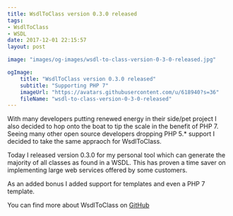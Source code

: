 ```yaml
---
title: WsdlToClass version 0.3.0 released
tags: 
- WsdlToClass
- WSDL
date: 2017-12-01 22:15:57
layout: post

image: "images/og-images/wsdl-to-class-version-0-3-0-released.jpg"

ogImage:
    title: "WsdlToClass version 0.3.0 released"
    subtitle: "Supporting PHP 7"
    imageUrl: "https://avatars.githubusercontent.com/u/618940?s=36"
    fileName: "wsdl-to-class-version-0-3-0-released"
---
```

With many developers putting renewed energy in their side/pet project I also decided to hop onto the boat to tip the scale in the benefit of PHP 7. Seeing many other open source developers dropping PHP 5.* support I decided to take the same appraoch for WsdlToClass.

Today I released version 0.3.0 for my personal tool which can generate the majority of all classes as found in a WSDL. This has proven a time saver on implementing large web services offered by some customers.

As an added bonus I added support for templates and even a PHP 7 template.

You can find more about WsdlToClass on [GitHub](https://github.com/DannyvdSluijs/WsdlToClass)  